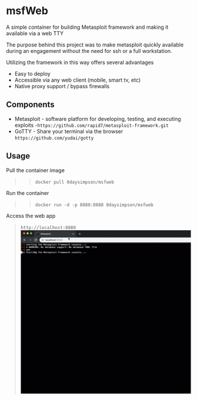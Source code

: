 # msfWeb

A simple container for building Metasploit framework and making it available via a web TTY

   The purpose behind this project was to make metasploit quickly available during an engagement without the need for ssh or a full workstation. 
   
   Utilizing the framework in this way offers several advantages
   
   * Easy to deploy
   * Accessible via any web client (mobile, smart tv, etc)
   * Native proxy support / bypass firewalls
   

    
## Components

* Metasploit -  software platform for developing, testing, and executing exploits -`https://github.com/rapid7/metasploit-framework.git`
* GoTTY - Share your terminal via the browser `https://github.com/yudai/gotty`

## Usage

Pull the container image
>>`docker pull 0daysimpson/msfweb`

Run the container
>>`docker run -d -p 8080:8080 0daysimpson/msfweb`

Access the web app
>`http://localhost:8080`
><img src=".\msfweb.gif">
